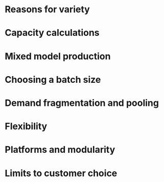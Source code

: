 # Reasons for variety

# Capacity calculations

# Mixed model production

# Choosing a batch size

# Demand fragmentation and pooling
 
# Flexibility

# Platforms and modularity

# Limits to customer choice
